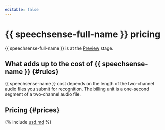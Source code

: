 ```yaml
---
editable: false
---
```


# {{ speechsense-full-name }} pricing

{{ speechsense-full-name }} is at the [Preview](../overview/concepts/launch-stages.md) stage.

## What adds up to the cost of {{ speechsense-name }} {#rules}

{{ speechsense-name }} cost depends on the length of the two-channel audio files you submit for recognition. The billing unit is a one-second segment of a two-channel audio file.

## Pricing {#prices}




{% include [usd.md](../_pricing/speechsense/usd-speechsense.md) %}

